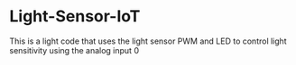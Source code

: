 # Light-Sensor-IoT
This is a light code that uses the light sensor 
PWM and LED to control light sensitivity using the analog input 0
